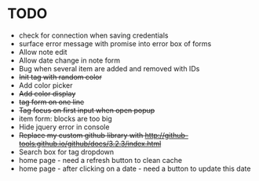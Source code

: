 # TODO

* check for connection when saving credentials
* surface error message with promise into error box of forms
* Allow note edit
* Allow date change in note form
* Bug when several item are added and removed with IDs
* ~~Init tag with random color~~
* Add color picker
* ~~Add color display~~
* ~~tag form on one line~~
* ~~Tag focus on first input when open popup~~
* item form: blocks are too big
* Hide jquery error in console
* ~~Replace my custom github library with http://github-tools.github.io/github/docs/3.2.3/index.html~~
* Search box for tag dropdown
* home page - need a refresh button to clean cache
* home page - after clicking on a date - need a button to update this date